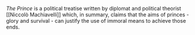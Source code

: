 *The Prince* is a political treatise written by diplomat and political theorist [[Niccolò Machiavelli]] which, in summary, claims that the aims of princes - glory and survival - can justify the use of immoral means to achieve those ends.